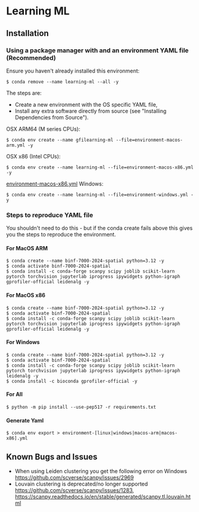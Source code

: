 # Learning ML

## Installation

### Using a package manager with and an environment YAML file (Recommended)

Ensure you haven't already installed this environment:
```
$ conda remove --name learning-ml --all -y
```

The steps are:
* Create a new environment with the OS specific YAML file,
* Install any extra software directly from source (see "Installing Dependencies from Source").

OSX ARM64 (M series CPUs):
```
$ conda env create --name gfilearning-ml --file=environment-macos-arm.yml -y
```

OSX x86 (Intel CPUs):
```
$ conda env create --name learning-ml --file=environment-macos-x86.yml -y
```
[environment-macos-x86.yml](environment-macos-x86.yml)
Windows:
```
$ conda env create --name learning-ml --file=environment-windows.yml -y
```

### Steps to reproduce YAML file

You shouldn't need to do this - but if the conda create fails above this gives you the steps to reproduce the
environment.

#### For MacOS ARM
```
$ conda create --name binf-7000-2024-spatial python=3.12 -y
$ conda activate binf-7000-2024-spatial
$ conda install -c conda-forge scanpy scipy joblib scikit-learn pytorch torchvision jupyterlab iprogress ipywidgets python-igraph gprofiler-official leidenalg -y
```

#### For MacOS x86
```
$ conda create --name binf-7000-2024-spatial python=3.12 -y
$ conda activate binf-7000-2024-spatial
$ conda install -c conda-forge scanpy scipy joblib scikit-learn pytorch torchvision jupyterlab iprogress ipywidgets python-igraph gprofiler-official leidenalg -y
```

#### For Windows

```
$ conda create --name binf-7000-2024-spatial python=3.12 -y
$ conda activate binf-7000-2024-spatial
$ conda install -c conda-forge scanpy scipy joblib scikit-learn pytorch torchvision jupyterlab iprogress ipywidgets python-igraph leidenalg -y
$ conda install -c bioconda gprofiler-official -y
```

#### For All

```
$ python -m pip install --use-pep517 -r requirements.txt
```

#### Generate Yaml

```
$ conda env export > environment-[linux|windows|macos-arm|macos-x86].yml
```

## Known Bugs and Issues

* When using Leiden clustering you get the following error on Windows https://github.com/scverse/scanpy/issues/2969
* Louvain clustering is deprecated/no longer supported https://github.com/scverse/scanpy/issues/1283, https://scanpy.readthedocs.io/en/stable/generated/scanpy.tl.louvain.html
